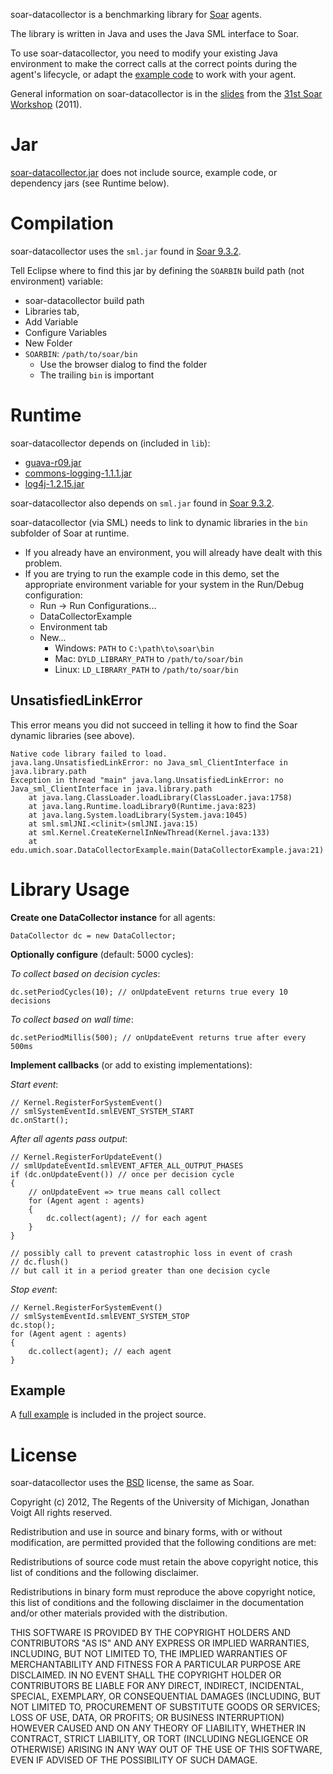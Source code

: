 soar-datacollector is a benchmarking library for [Soar](http://sitemaker.umich.edu/soar/home) agents.

The library is written in Java and uses the Java SML interface to Soar.

To use soar-datacollector, you need to modify your existing Java environment to make the correct calls at the correct points during the agent's lifecycle, or adapt the [example code](https://github.com/voigtjr/soar-datacollector/blob/master/src/main/java/edu/umich/soar/DataCollectorExample.java) to work with your agent.

General information on soar-datacollector is in the [slides](https://raw.github.com/voigtjr/soar-datacollector/master/doc/sdc-soar-workshop-31.pdf) from the [31st Soar Workshop](https://web.eecs.umich.edu/~soar/workshop/) (2011).

# Jar

[soar-datacollector.jar](https://github.com/downloads/voigtjr/soar-datacollector/sdc.jar) does not include source, example code, or dependency jars (see Runtime below).

# Compilation

soar-datacollector uses the `sml.jar` found in [Soar 9.3.2](http://code.google.com/p/soar/wiki/Downloads?tm=2).

Tell Eclipse where to find this jar by defining the `SOARBIN` build path (not environment) variable:

* soar-datacollector build path
* Libraries tab,
* Add Variable
* Configure Variables
* New Folder
* `SOARBIN`: `/path/to/soar/bin`
    * Use the browser dialog to find the folder
    * The trailing `bin` is important

# Runtime

soar-datacollector depends on (included in `lib`):
* [guava-r09.jar](https://github.com/voigtjr/soar-datacollector/raw/master/lib/guava-r09.jar)
* [commons-logging-1.1.1.jar](https://github.com/voigtjr/soar-datacollector/raw/master/lib/commons-logging-1.1.1.jar)
* [log4j-1.2.15.jar](https://github.com/voigtjr/soar-datacollector/raw/master/lib/log4j-1.2.15.jar)

soar-datacollector also depends on `sml.jar` found in [Soar 9.3.2](http://code.google.com/p/soar/wiki/Downloads?tm=2).

soar-datacollector (via SML) needs to link to dynamic libraries in the `bin` subfolder of Soar at runtime.
* If you already have an environment, you will already have dealt with this problem.
* If you are trying to run the example code in this demo, set the appropriate environment variable for your system in the Run/Debug configuration:
    * Run -> Run Configurations...
    * DataCollectorExample
    * Environment tab
    * New...
        * Windows: `PATH` to `C:\path\to\soar\bin`
        * Mac: `DYLD_LIBRARY_PATH` to `/path/to/soar/bin`
        * Linux: `LD_LIBRARY_PATH` to `/path/to/soar/bin`

## UnsatisfiedLinkError

This error means you did not succeed in telling it how to find the Soar dynamic libraries (see above).

    Native code library failed to load. 
    java.lang.UnsatisfiedLinkError: no Java_sml_ClientInterface in java.library.path
    Exception in thread "main" java.lang.UnsatisfiedLinkError: no Java_sml_ClientInterface in java.library.path
    	at java.lang.ClassLoader.loadLibrary(ClassLoader.java:1758)
    	at java.lang.Runtime.loadLibrary0(Runtime.java:823)
    	at java.lang.System.loadLibrary(System.java:1045)
    	at sml.smlJNI.<clinit>(smlJNI.java:15)
    	at sml.Kernel.CreateKernelInNewThread(Kernel.java:133)
    	at edu.umich.soar.DataCollectorExample.main(DataCollectorExample.java:21)

# Library Usage

**Create one DataCollector instance** for all agents: 

    DataCollector dc = new DataCollector;

**Optionally configure** (default: 5000 cycles):

*To collect based on decision cycles*:

    dc.setPeriodCycles(10); // onUpdateEvent returns true every 10 decisions

*To collect based on wall time*:

    dc.setPeriodMillis(500); // onUpdateEvent returns true after every 500ms

**Implement callbacks** (or add to existing implementations):

*Start event*:

    // Kernel.RegisterForSystemEvent()
    // smlSystemEventId.smlEVENT_SYSTEM_START
    dc.onStart();

*After all agents pass output*:

    // Kernel.RegisterForUpdateEvent()
    // smlUpdateEventId.smlEVENT_AFTER_ALL_OUTPUT_PHASES
    if (dc.onUpdateEvent()) // once per decision cycle
    {
        // onUpdateEvent => true means call collect
        for (Agent agent : agents)
        {
            dc.collect(agent); // for each agent
        }
    }
    
    // possibly call to prevent catastrophic loss in event of crash
    // dc.flush()
    // but call it in a period greater than one decision cycle

*Stop event*:

    // Kernel.RegisterForSystemEvent()
    // smlSystemEventId.smlEVENT_SYSTEM_STOP
    dc.stop();
    for (Agent agent : agents)
    {
        dc.collect(agent); // each agent
    }

## Example

A [full example](https://github.com/voigtjr/soar-datacollector/blob/master/src/main/java/edu/umich/soar/DataCollectorExample.java) is included in the project source.

# License

soar-datacollector uses the [BSD](http://www.opensource.org/licenses/bsd-license.php) license, the same as Soar.

Copyright (c) 2012, The Regents of the University of Michigan, Jonathan Voigt
All rights reserved.

Redistribution and use in source and binary forms, with or without modification, are permitted provided that the following conditions are met:

Redistributions of source code must retain the above copyright notice, this list of conditions and the following disclaimer.

Redistributions in binary form must reproduce the above copyright notice, this list of conditions and the following disclaimer in the documentation and/or other materials provided with the distribution.

THIS SOFTWARE IS PROVIDED BY THE COPYRIGHT HOLDERS AND CONTRIBUTORS "AS IS" AND ANY EXPRESS OR IMPLIED WARRANTIES, INCLUDING, BUT NOT LIMITED TO, THE IMPLIED WARRANTIES OF MERCHANTABILITY AND FITNESS FOR A PARTICULAR PURPOSE ARE DISCLAIMED. IN NO EVENT SHALL THE COPYRIGHT HOLDER OR CONTRIBUTORS BE LIABLE FOR ANY DIRECT, INDIRECT, INCIDENTAL, SPECIAL, EXEMPLARY, OR CONSEQUENTIAL DAMAGES (INCLUDING, BUT NOT LIMITED TO, PROCUREMENT OF SUBSTITUTE GOODS OR SERVICES; LOSS OF USE, DATA, OR PROFITS; OR BUSINESS INTERRUPTION) HOWEVER CAUSED AND ON ANY THEORY OF LIABILITY, WHETHER IN CONTRACT, STRICT LIABILITY, OR TORT (INCLUDING NEGLIGENCE OR OTHERWISE) ARISING IN ANY WAY OUT OF THE USE OF THIS SOFTWARE, EVEN IF ADVISED OF THE POSSIBILITY OF SUCH DAMAGE.
